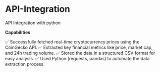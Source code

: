 # API-Integration
API Integration with python

****Capabilities****

✅ Successfully fetched real-time cryptocurrency prices using the CoinGecko API.
✅ Extracted key financial metrics like price, market cap, and 24h trading volume.
✅ Stored the data in a structured CSV format for easy analysis.
✅ Used Python (requests, pandas) to automate the data extraction process.
